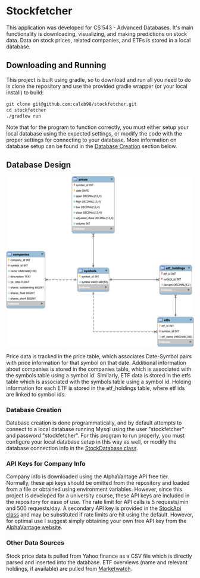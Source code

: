 # Stockfetcher
This application was developed for CS 543 - Advanced Databases. It's main functionality is downloading, visualizing, and making predictions on stock data. Data on stock prices, related companies, and ETFs is stored in a local database.

## Downloading and Running
This project is built using gradle, so to download and run all you need to do is clone the repository and use the provided gradle wrapper (or your local install) to build:

```
git clone git@github.com:caleb98/stockfetcher.git
cd stockfetcher
./gradlew run
```

Note that for the program to function correctly, you must either setup your local database using the expected settings, or modify the code with the proper settings for connecting to your database. More information on database setup can be found in the [Database Creation](#Database-Creation) section below.

## Database Design
![Databse Design](./db_design.svg)

Price data is tracked in the price table, which associates Date-Symbol pairs with price information for that symbol on that date. Additional information about companies is stored in the companies table, which is associated with the symbols table using a symbol id. Similarly, ETF data is stored in the etfs table which is associated with the symbols table using a symbol id. Holding information for each ETF is stored in the etf_holdings table, where etf ids are linked to symbol ids.

### Database Creation
Database creation is done programmatically, and by default attempts to connect to a local database running Mysql using the user "stockfetcher" and password "stockfetcher". For this program to run properly, you must configure your local database setup in this way as well, or modify the database connection info in the [StockDatabase class](app/src/main/java/stockfetcher/db/StockDatabase.java).

### API Keys for Company Info
Company info is downloaded using the AlphaVantage API free tier. Normally, these api keys should be omitted from the repository and loaded from a file or obtained using environment variables. However, since this project is developed for a university course, these API keys are included in the repository for ease of use. The rate limit for API calls is 5 requests/min and 500 requests/day. A secondary API key is provided in the [StockApi class](app/src/main/java/stockfetcher/api/StockApi.java) and may be substituted if rate limits are hit using the default. However, for optimal use I suggest simply obtaining your own free API key from the [AlphaVantage website](https://www.alphavantage.co/).

### Other Data Sources
Stock price data is pulled from Yahoo finance as a CSV file which is directly parsed and inserted into the database. ETF overviews (name and relevant holdings, if available) are pulled from [Marketwatch](https://www.marketwatch.com/).

